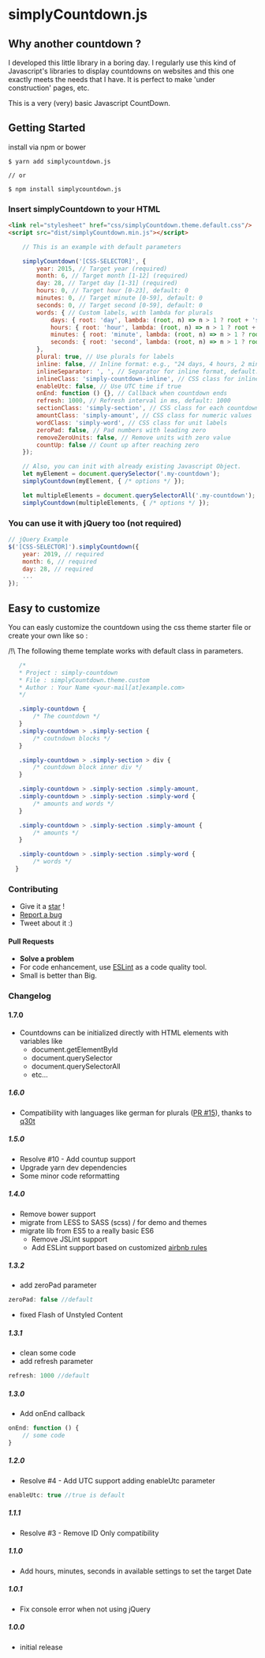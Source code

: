 # simplyCountdown.js

## Why another countdown ?

I developed this little library in a boring day. I regularly use this kind of Javascript's libraries to display countdowns on websites and this one exactly meets the needs that I have. It is perfect to make 'under construction' pages, etc.

This is a very (very) basic Javascript CountDown.

## Getting Started

install via npm or bower

```
$ yarn add simplycountdown.js

// or

$ npm install simplycountdown.js
```

### Insert simplyCountdown to your HTML

```html
<link rel="stylesheet" href="css/simplyCountdown.theme.default.css"/>
<script src="dist/simplyCountdown.min.js"></script>
```
```javascript
    // This is an example with default parameters

    simplyCountdown('[CSS-SELECTOR]', {
        year: 2015, // Target year (required)
        month: 6, // Target month [1-12] (required)
        day: 28, // Target day [1-31] (required)
        hours: 0, // Target hour [0-23], default: 0
        minutes: 0, // Target minute [0-59], default: 0
        seconds: 0, // Target second [0-59], default: 0
        words: { // Custom labels, with lambda for plurals
            days: { root: 'day', lambda: (root, n) => n > 1 ? root + 's' : root },
            hours: { root: 'hour', lambda: (root, n) => n > 1 ? root + 's' : root },
            minutes: { root: 'minute', lambda: (root, n) => n > 1 ? root + 's' : root },
            seconds: { root: 'second', lambda: (root, n) => n > 1 ? root + 's' : root }
        },
        plural: true, // Use plurals for labels
        inline: false, // Inline format: e.g., "24 days, 4 hours, 2 minutes"
        inlineSeparator: ', ', // Separator for inline format, default: ", "
        inlineClass: 'simply-countdown-inline', // CSS class for inline countdown
        enableUtc: false, // Use UTC time if true
        onEnd: function () {}, // Callback when countdown ends
        refresh: 1000, // Refresh interval in ms, default: 1000
        sectionClass: 'simply-section', // CSS class for each countdown section
        amountClass: 'simply-amount', // CSS class for numeric values
        wordClass: 'simply-word', // CSS class for unit labels
        zeroPad: false, // Pad numbers with leading zero
        removeZeroUnits: false, // Remove units with zero value
        countUp: false // Count up after reaching zero
    });

    // Also, you can init with already existing Javascript Object.
    let myElement = document.querySelector('.my-countdown');
    simplyCountdown(myElement, { /* options */ });

    let multipleElements = document.querySelectorAll('.my-countdown');
    simplyCountdown(multipleElements, { /* options */ });
```

### You can use it with jQuery too (not required)

```javascript
// jQuery Example
$('[CSS-SELECTOR]').simplyCountdown({
    year: 2019, // required
    month: 6, // required
    day: 28, // required
    ...
});
```

## Easy to customize

You can easly customize the countdown using the css theme starter file or create your own like so :

/!\ The following theme template works with default class in parameters.

 ```css
    /*
    * Project : simply-countdown
    * File : simplyCountdown.theme.custom
    * Author : Your Name <your-mail[at]example.com>
    */

    .simply-countdown {
        /* The countdown */
    }
    .simply-countdown > .simply-section {
        /* coutndown blocks */
    }

    .simply-countdown > .simply-section > div {
        /* countdown block inner div */
    }

    .simply-countdown > .simply-section .simply-amount,
    .simply-countdown > .simply-section .simply-word {
        /* amounts and words */
    }

    .simply-countdown > .simply-section .simply-amount {
        /* amounts */
    }

    .simply-countdown > .simply-section .simply-word {
        /* words */
   }
```

### Contributing
- Give it a [star](https://github.com/VincentLoy/simplyCountdown.js/stargazers) !
- [Report a bug](https://github.com/VincentLoy/simplyCountdown.js/issues)
- Tweet about it :)

#### Pull Requests
- **Solve a problem**
- For code enhancement, use [ESLint](https://eslint.org/) as a code quality tool.
- Small is better than Big.

### Changelog

#### 1.7.0
- Countdowns can be initialized directly with HTML elements with variables like
    - document.getElementById
    - document.querySelector
    - document.querySelectorAll
    - etc...

##### 1.6.0
- Compatibility with languages like german for plurals ([PR #15](https://github.com/VincentLoy/simplyCountdown.js/pull/15)), thanks to [q30t](https://github.com/q30t)

##### 1.5.0
- Resolve #10 - Add countup support
- Upgrade yarn dev dependencies
- Some minor code reformatting

##### 1.4.0
- Remove bower support
- migrate from LESS to SASS (scss) / for demo and themes
- migrate lib from ES5 to a really basic ES6
    - Remove JSLint support
    - Add ESLint support based on customized [airbnb rules](https://www.npmjs.com/package/eslint-config-airbnb-base)

##### 1.3.2
- add zeroPad parameter
```javascript
zeroPad: false //default
```
- fixed Flash of Unstyled Content

##### 1.3.1
- clean some code
- add refresh parameter
```javascript
refresh: 1000 //default
```

##### 1.3.0
- Add onEnd callback
```javascript
onEnd: function () {
    // some code
}
```

##### 1.2.0
- Resolve #4 - Add UTC support adding enableUtc parameter
```javascript
enableUtc: true //true is default
```
##### 1.1.1
- Resolve #3 - Remove ID Only compatibility

##### 1.1.0
- Add hours, minutes, seconds in available settings to set the target Date

##### 1.0.1
- Fix console error when not using jQuery

##### 1.0.0
- initial release
